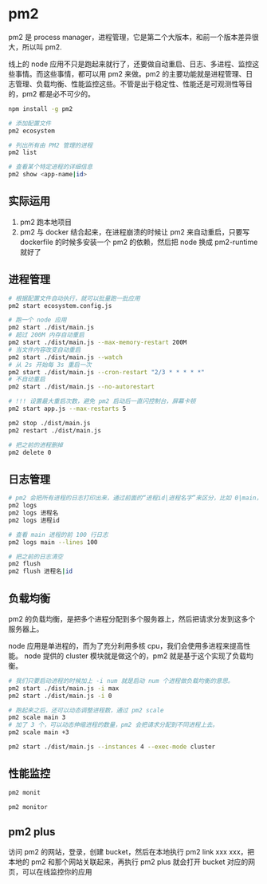 # pm2

pm2 是 process manager，进程管理，它是第二个大版本，和前一个版本差异很大，所以叫 pm2.

线上的 node 应用不只是跑起来就行了，还要做自动重启、日志、多进程、监控这些事情。而这些事情，都可以用 pm2 来做。pm2 的主要功能就是进程管理、日志管理、负载均衡、性能监控这些。不管是出于稳定性、性能还是可观测性等目的，pm2 都是必不可少的。

```sh
npm install -g pm2

# 添加配置文件
pm2 ecosystem

# 列出所有由 PM2 管理的进程
pm2 list

# 查看某个特定进程的详细信息
pm2 show <app-name|id>
```

## 实际运用

1. pm2 跑本地项目
2. pm2 与 docker 结合起来，在进程崩溃的时候让 pm2 来自动重启，只要写 dockerfile 的时候多安装一个 pm2 的依赖，然后把 node 换成 pm2-runtime 就好了

## 进程管理

```sh
# 根据配置文件自动执行，就可以批量跑一批应用
pm2 start ecosystem.config.js

# 跑一个 node 应用
pm2 start ./dist/main.js
# 超过 200M 内存自动重启
pm2 start ./dist/main.js --max-memory-restart 200M
# 当文件内容改变自动重启
pm2 start ./dist/main.js --watch
# 从 2s 开始每 3s 重启一次
pm2 start ./dist/main.js --cron-restart "2/3 * * * * *"
# 不自动重启
pm2 start ./dist/main.js --no-autorestart

# !!! 设置最大重启次数，避免 pm2 启动后一直闪控制台，屏幕卡顿
pm2 start app.js --max-restarts 5

pm2 stop ./dist/main.js
pm2 restart ./dist/main.js

# 把之前的进程删掉
pm2 delete 0
```

## 日志管理

```sh
# pm2 会把所有进程的日志打印出来，通过前面的“进程id|进程名字”来区分，比如 0|main，而且它会把它写到日志文件里，在 ~/.pm2/logs 下，以“进程名-out.log”和“进程名-error.log”分别保存不同进程的日志，比如 main-out.log 里保存了 main 进程的正常日志，而 main-error.log 里保存了它的报错日志
pm2 logs
pm2 logs 进程名
pm2 logs 进程id

# 查看 main 进程的前 100 行日志
pm2 logs main --lines 100

# 把之前的日志清空
pm2 flush
pm2 flush 进程名|id
```

## 负载均衡

pm2 的负载均衡，是把多个进程分配到多个服务器上，然后把请求分发到这多个服务器上。

node 应用是单进程的，而为了充分利用多核 cpu，我们会使用多进程来提高性能。
node 提供的 cluster 模块就是做这个的，pm2 就是基于这个实现了负载均衡。

```sh
# 我们只要启动进程的时候加上 -i num 就是启动 num 个进程做负载均衡的意思。
pm2 start ./dist/main.js -i max
pm2 start ./dist/main.js -i 0

# 跑起来之后，还可以动态调整进程数，通过 pm2 scale
pm2 scale main 3
# 加了 3 个，可以动态伸缩进程的数量，pm2 会把请求分配到不同进程上去。
pm2 scale main +3

pm2 start ./dist/main.js --instances 4 --exec-mode cluster


```

## 性能监控

```sh
pm2 monit

pm2 monitor
```

## pm2 plus

访问 pm2 的网站，登录，创建 bucket，然后在本地执行 pm2 link xxx xxx，把本地的 pm2 和那个网站关联起来，再执行 pm2 plus 就会打开 bucket 对应的网页，可以在线监控你的应用
